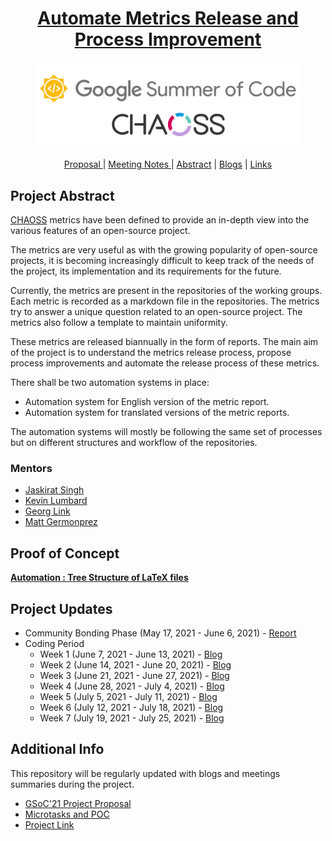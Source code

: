 <h1 align="center"><a href="https://summerofcode.withgoogle.com/projects/#5914002158256128">Automate Metrics Release and Process Improvement</a></h1>
<figure>
  <img src="project/images/chaoss-gsoc.png" align="center">
</figure>
<p align="center">
  <a href="project/Automate-Metrics-Release-and-Process-Improvement.pdf"> Proposal </a>|
  <a href="meetings/"> Meeting Notes </a>| 
  <a href="#project-abstract"> Abstract</a> |
  <a href="blogs/">Blogs</a> |
  <a href="#additional-info"> Links</a>
</p>

## Project Abstract

[CHAOSS](https://github.com/chaoss) metrics have been defined to provide an in-depth view into the various features of an open-source project.

 The metrics are very useful as with the growing popularity of open-source projects, it is becoming increasingly difficult to keep track of the needs of the project, its implementation and its requirements for the future. 

Currently, the metrics are present in the repositories of the working groups. Each metric is recorded as a markdown file in the repositories. The metrics try to answer a unique question related to an open-source project. The metrics also follow a template to maintain uniformity.

These metrics are released biannually in the form of reports. The main aim of the project is to understand the metrics release process, propose process improvements and automate the release process of these metrics.

There shall be two automation systems in place:
- Automation system for English version of the metric report.
- Automation system for translated versions of the metric reports.

The automation systems will mostly be following the same set of processes but on different structures and workflow of the repositories. 

### Mentors

- [Jaskirat Singh](https://github.com/jaskiratsingh2000)
- [Kevin Lumbard](https://github.com/klumb)
- [Georg Link](https://github.com/GeorgLink)
- [Matt Germonprez](https://github.com/germonprez)

## Proof of Concept

**[Automation : Tree Structure of LaTeX files](https://github.com/yash2002109/GSoC-21-Microtasks/tree/main/Automate-LaTeX-Tree)**

## Project Updates

- Community Bonding Phase (May 17, 2021 - June 6, 2021) - [Report](blogs/community-bonding.md)
- Coding Period
  - Week 1 (June 7, 2021 - June 13, 2021) - [Blog](blogs/week-01-coding-period.md)
  - Week 2 (June 14, 2021 - June 20, 2021) - [Blog](blogs/week-02-coding-period.md)
  - Week 3 (June 21, 2021 - June 27, 2021) - [Blog](blogs/week-03-coding-period.md)
  -  Week 4 (June 28, 2021 - July 4, 2021) - [Blog](blogs/week-04-coding-period.md)
  -  Week 5 (July 5, 2021 - July 11, 2021) - [Blog](blogs/week-05-coding-period.md)
  -  Week 6 (July 12, 2021 - July 18, 2021) - [Blog](blogs/week-06-coding-period.md)
  -  Week 7 (July 19, 2021 - July 25, 2021) - [Blog](blogs/week-07-coding-period.md)
    
## Additional Info

This repository will be regularly updated with blogs and meetings summaries during the project.
    
- [GSoC'21 Project Proposal](project/Automate-Metrics-Release-and-Process-Improvement.pdf)
- [Microtasks and POC](https://github.com/yash2002109/GSoC-21-Microtasks)
- [Project Link](https://summerofcode.withgoogle.com/projects/#5914002158256128)
